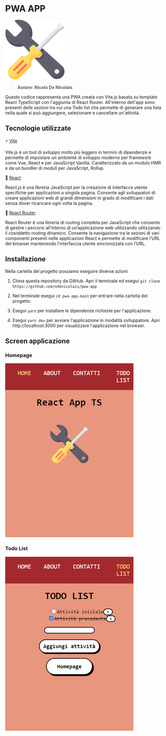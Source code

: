 # PWA APP

<img src='public\logo-192x192.png'>

> <b>Autore: Nicola De Nicolais</b>

Questo codice rappresenta una PWA creata con Vite.js basata su template React TypeScript con l'aggiunta di React Router. All'interno dell'app sono presenti delle sezioni tra cui una Todo list che permette di generare una lista nella quale si può aggiungere, selezionare e cancellare un'attività.

## Tecnologie utilizzate
⚡ [Vite](https://vitejs.dev)

Vite.js è un tool di sviluppo molto più leggero in termini di dipendenze e permette di impostare un ambiente di sviluppo moderno per framework come Vue, React e per JavaScript Vanilla. Caratterizzato da un modulo HMR e da un bundler di moduli per JavaScript, Rollup.

💠 [React](https://reactjs.org/)

React.js è una libreria JavaScript per la creazione di interfacce utente specifiche per applicazioni a singola pagina. Consente agli sviluppatori di creare applicazioni web di grandi dimensioni in grado di modificare i dati senza dover ricaricare ogni volta la pagina.

📍 [React Router](https://reactrouter.com/)

React Router è una libreria di routing completa per JavaScript che consente di gestire i percorsi all’interno di un’applicazione web utilizzando utilizzando il cosiddetto routing dinamico. Consente la navigazione tra le sezioni di vari componenti presenti nelle applicazioni React e permette di modificare l’URL del browser mantenendo l’interfaccia utente sincronizzata con l’URL.

## Installazione
Nella cartella del progetto possiamo eseguire diverse azioni:

1) Clona questa repository da GitHub. Apri il terminale ed esegui `git clone https://github.com/ndenicolais/pwa-app`

2) Nel terminale esegui    `cd pwa-app-main` per entrare nella cartella del progetto.

3) Esegui `yarn` per installare le dipendenze richieste per l'applicazione.

4) Esegui `yarn dev` per avviare l'applicazione in modalità sviluppatore.
Apri http://localhost:3000 per visualizzare l'applicazione nel browser.

## Screen  applicazione
### Homepage
<img src='images/screen-main-page.png'>

### Todo List
<img src='images/screen-todo-list.png'>